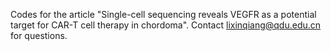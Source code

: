 Codes for the article "Single-cell sequencing reveals VEGFR as a potential target for CAR-T cell therapy in chordoma".
Contact lixinqiang@qdu.edu.cn for questions.
